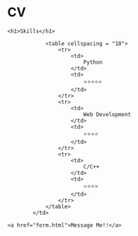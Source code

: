 # CV
<!DOCTYPE html>
<html lang="en">
<head>
    <meta charset="UTF-8">
    <meta http-equiv="X-UA-Compatible" content="IE=edge">
    <meta name="viewport" content="width=device-width, initial-scale=1.0">
    <title>Document</title>
</head>
<body>

    <h1>Skills</h1>
    
                <table cellspacing = "10">
                    <tr>
                        <td>
                            Python
                        </td>
                        <td>
                            ⭐⭐⭐⭐⭐
                        </td>
                    </tr>
                    <tr>
                        <td>
                            Web Development
                        </td>
                        <td>
                            ⭐⭐⭐⭐
                        </td>
                    </tr>
                    <tr>
                        <td>
                            C/C++
                        </td>
                        <td>
                            ⭐⭐⭐⭐
                        </td>
                    </tr>
                </table>
            </td>

    <a href="form.html">Message Me!!</a>

    
    
</body>
</html>
